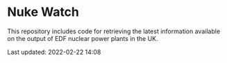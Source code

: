 # Nuke Watch

This repository includes code for retrieving the latest information available on the output of EDF nuclear power plants in the UK.

Last updated: 2022-02-22 14:08